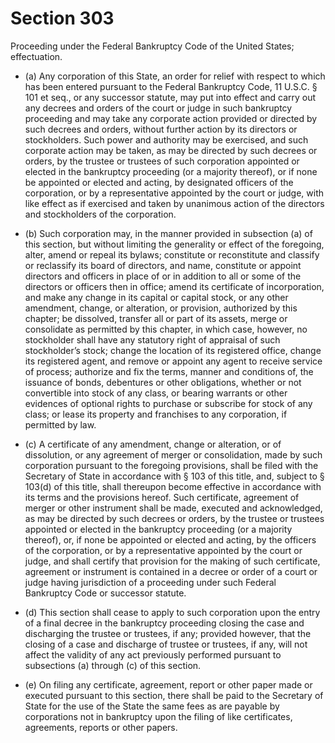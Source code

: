 # Section 303

Proceeding under the Federal Bankruptcy Code of the United States; effectuation.

- (a) Any corporation of this State, an order for relief with respect to which has been entered pursuant to the Federal Bankruptcy Code, 11 U.S.C. § 101 et seq., or any successor statute, may put into effect and carry out any decrees and orders of the court or judge in such bankruptcy proceeding and may take any corporate action provided or directed by such decrees and orders, without further action by its directors or stockholders. Such power and authority may be exercised, and such corporate action may be taken, as may be directed by such decrees or orders, by the trustee or trustees of such corporation appointed or elected in the bankruptcy proceeding (or a majority thereof), or if none be appointed or elected and acting, by designated officers of the corporation, or by a representative appointed by the court or judge, with like effect as if exercised and taken by unanimous action of the directors and stockholders of the corporation.

- (b) Such corporation may, in the manner provided in subsection (a) of this section, but without limiting the generality or effect of the foregoing, alter, amend or repeal its bylaws; constitute or reconstitute and classify or reclassify its board of directors, and name, constitute or appoint directors and officers in place of or in addition to all or some of the directors or officers then in office; amend its certificate of incorporation, and make any change in its capital or capital stock, or any other amendment, change, or alteration, or provision, authorized by this chapter; be dissolved, transfer all or part of its assets, merge or consolidate as permitted by this chapter, in which case, however, no stockholder shall have any statutory right of appraisal of such stockholder’s stock; change the location of its registered office, change its registered agent, and remove or appoint any agent to receive service of process; authorize and fix the terms, manner and conditions of, the issuance of bonds, debentures or other obligations, whether or not convertible into stock of any class, or bearing warrants or other evidences of optional rights to purchase or subscribe for stock of any class; or lease its property and franchises to any corporation, if permitted by law.

- (c) A certificate of any amendment, change or alteration, or of dissolution, or any agreement of merger or consolidation, made by such corporation pursuant to the foregoing provisions, shall be filed with the Secretary of State in accordance with § 103 of this title, and, subject to § 103(d) of this title, shall thereupon become effective in accordance with its terms and the provisions hereof. Such certificate, agreement of merger or other instrument shall be made, executed and acknowledged, as may be directed by such decrees or orders, by the trustee or trustees appointed or elected in the bankruptcy proceeding (or a majority thereof), or, if none be appointed or elected and acting, by the officers of the corporation, or by a representative appointed by the court or judge, and shall certify that provision for the making of such certificate, agreement or instrument is contained in a decree or order of a court or judge having jurisdiction of a proceeding under such Federal Bankruptcy Code or successor statute.

- (d) This section shall cease to apply to such corporation upon the entry of a final decree in the bankruptcy proceeding closing the case and discharging the trustee or trustees, if any; provided however, that the closing of a case and discharge of trustee or trustees, if any, will not affect the validity of any act previously performed pursuant to subsections (a) through (c) of this section.

- (e) On filing any certificate, agreement, report or other paper made or executed pursuant to this section, there shall be paid to the Secretary of State for the use of the State the same fees as are payable by corporations not in bankruptcy upon the filing of like certificates, agreements, reports or other papers.